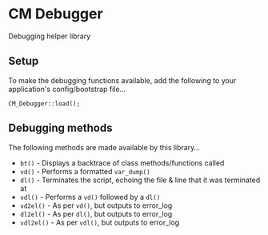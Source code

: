 CM Debugger
===========

Debugging helper library


Setup
-----

To make the debugging functions available, add the following to your application's
config/bootstrap file…

    CM_Debugger::load();


Debugging methods
-----------------

The following methods are made available by this library…

* `bt()` - Displays a backtrace of class methods/functions called
* `vd()` - Performs a formatted `var_dump()`
* `dl()` - Terminates the script, echoing the file & line that it was terminated at
* `vdl()` - Performs a `vd()` followed by a `dl()`
* `vd2el()` - As per `vd()`, but outputs to error_log
* `dl2el()` - As per `dl()`, but outputs to error_log
* `vdl2el()` - As per `vdl()`, but outputs to error_log